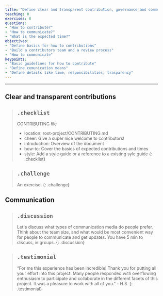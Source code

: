 ```yaml
---
title: "Define clear and transparent contribution, governance and communication processes"
teaching: 0
exercises: 0
questions:
- "How to contribute?"
- "How to communicate?"
- "What is the expected time?"
objectives:
- "Define basics for how to contributions"
- "Build a contributors team and a review process"
- "How to communicate"
keypoints:
- "Basic guidelines for how to contribute"
- "Define comunication means"
- "Define details like time, responsibilities, trasparency"
---
```


----------------------------------------------------------------------------------------------------
## Clear and transparent contributions

> ## `.checklist`
>
>  CONTRIBUTING file
>  - location: root-project/CONTRIBUTING.md
>  - cheer: Give a super nice welcome to contributors!
>  - introduction: Overview of the document
>  - how-to: Cover the basics of expected contributions and times
>  - style: Add a style guide or a reference to a existing syle guide
{: .checklist}

> ## `.challenge`
>
> An exercise.
{: .challenge}


## Communication

> ## `.discussion`
>
> Let's discuss what types of communication media do people prefer. Think about the team size, 
> and what would be most convenient way for people to communicate and get updates.
> You have 5 min to discuss, in groups.
{: .discussion}

> ## `.testimonial`
> “For me this experience has been incredible! Thank you for putting all your effort into this 
> project. Many people responded with overflowing enthusiasm to participate and collaborate in the 
> different facets of this project. It was a pleasure to work with all of you.” - H.S.
{: .testimonial}

